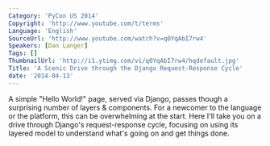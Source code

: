 ```yaml
---
Category: 'PyCon US 2014'
Copyright: 'http://www.youtube.com/t/terms'
Language: 'English'
SourceUrl: 'http://www.youtube.com/watch?v=q0YqAbI7rw4'
Speakers: [Dan Langer]
Tags: []
ThumbnailUrl: 'http://i1.ytimg.com/vi/q0YqAbI7rw4/hqdefault.jpg'
Title: 'A Scenic Drive through the Django Request-Response Cycle'
date: '2014-04-13'
---
```

A simple "Hello World!" page, served via Django, passes though a surprising number of layers & components. For a newcomer to the language or the platform, this can be overwhelming at the start. Here I'll take you on a drive through Django's request-response cycle, focusing on using its layered model to understand what's going on and get things done.
